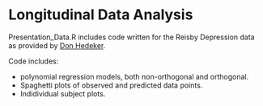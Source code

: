 Longitudinal Data Analysis
========================

Presentation_Data.R includes code written for the Reisby Depression data as provided by [Don Hedeker](http://tigger.uic.edu/~hedeker/long.html).

Code includes:
* polynomial regression models, both non-orthogonal and orthogonal.
* Spaghetti plots of observed and predicted data points.
* Indidividual subject plots.
